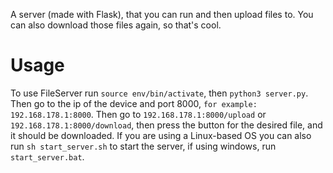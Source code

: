A server (made with Flask), that you can run and then upload files to.
You can also download those files again, so that's cool.
# Usage
To use FileServer run `source env/bin/activate`, then `python3 server.py`. Then go to the ip of the device and port 8000, `for example: 192.168.178.1:8000`. Then go to `192.168.178.1:8000/upload` or `192.168.178.1:8000/download`, then press the button for the desired file, and it should be downloaded.
If you are using a Linux-based OS you can also run `sh start_server.sh` to start the server, if using windows, run `start_server.bat`.
